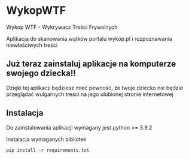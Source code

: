 # WykopWTF

Wykop WTF - Wykrywacz Treści Frywolnych

Aplikacja do skanowania wątków portalu wykop.pl i rozpoznawania niewłaściwych treści

## Już teraz zainstaluj aplikacje na komputerze swojego dziecka!!

Dzięki tej aplikacji będziesz mieć pewność, że twoje dziecko nie będzie przeglądać wulgarnych treści na jego ulubionej stronie internetowej


## Instalacja

Do zainstalowania aplikacji wymagany jest python >= 3.9.2

Instalacja wymaganych bibliotek
```
pip install -r requirements.txt
```
